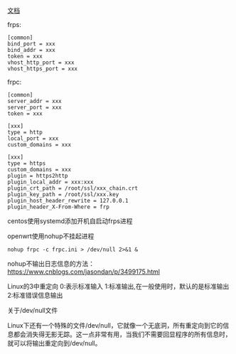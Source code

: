[文档](https://gofrp.org/docs/)

frps:
```shell
[common]
bind_port = xxx
bind_addr = xxx
token = xxx
vhost_http_port = xxx
vhost_https_port = xxx
```

frpc:
```
[common]
server_addr = xxx
server_port = xxx
token = xxx

[xxx]
type = http
local_port = xxx
custom_domains = xxx

[xxx]
type = https
custom_domains = xxx
plugin = https2http
plugin_local_addr = xxx:xxx
plugin_crt_path = /root/ssl/xxx_chain.crt
plugin_key_path = /root/ssl/xxx.key
plugin_host_header_rewrite = 127.0.0.1
plugin_header_X-From-Where = frp
```

centos使用systemd添加开机自启动frps进程

openwrt使用nohup不挂起进程
```shell
nohup frpc -c frpc.ini > /dev/null 2>&1 &
```

nohup不输出日志信息的方法：https://www.cnblogs.com/jasondan/p/3499175.html

Linux的3中重定向
0:表示标准输入
1:标准输出,在一般使用时，默认的是标准输出
2:标准错误信息输出

关于/dev/null文件

Linux下还有一个特殊的文件/dev/null，它就像一个无底洞，所有重定向到它的信息都会消失得无影无踪。这一点非常有用，当我们不需要回显程序的所有信息时，就可以将输出重定向到/dev/null。